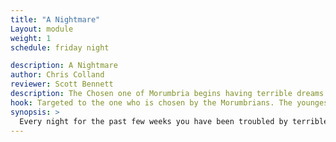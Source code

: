 ```yaml
---
title: "A Nightmare"
Layout: module
weight: 1
schedule: friday night

description: A Nightmare
author: Chris Colland
reviewer: Scott Bennett
description: The Chosen one of Morumbria begins having terrible dreams. This is a precursor to the module "Ritual of Fire"
hook: Targeted to the one who is chosen by the Morumbrians. The youngest player that seems like they would enjoy being focus of the extra dimensional manhunt that the Morumbrians are on. 
synopsis: >
  Every night for the past few weeks you have been troubled by terrible dreams. When you wake up you are covered in sweat and cannot shake a feeling of doom.
---
```


